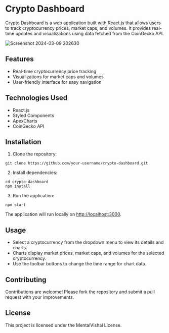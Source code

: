 <h1>Crypto Dashboard</h1>

<p>Crypto Dashboard is a web application built with React.js that allows users to track cryptocurrency prices, market caps, and volumes. It provides real-time updates and visualizations using data fetched from the CoinGecko API.</p>

![Screenshot 2024-03-09 202630](https://github.com/MentalVishal/Crypto_Dashboard/assets/115460369/8ca54fbf-e9ba-43a4-8dbe-3cfad7bb1302)


<h2>Features</h2>

<ul>
  <li>Real-time cryptocurrency price tracking</li>
  <li>Visualizations for market caps and volumes</li>
  <li>User-friendly interface for easy navigation</li>
</ul>

<h2>Technologies Used</h2>

<ul>
  <li>React.js</li>
  <li>Styled Components</li>
  <li>ApexCharts</li>
  <li>CoinGecko API</li>
</ul>

<h2>Installation</h2>

<ol>
  <li>Clone the repository:</li>
</ol>

<pre><code>git clone https://github.com/your-username/crypto-dashboard.git
</code></pre>

<ol start="2">
  <li>Install dependencies:</li>
</ol>

<pre><code>cd crypto-dashboard
npm install
</code></pre>

<ol start="3">
  <li>Run the application:</li>
</ol>

<pre><code>npm start
</code></pre>

<p>The application will run locally on <a href="http://localhost:3000">http://localhost:3000</a>.</p>

<h2>Usage</h2>

<ul>
  <li>Select a cryptocurrency from the dropdown menu to view its details and charts.</li>
  <li>Charts display market prices, market caps, and volumes for the selected cryptocurrency.</li>
  <li>Use the toolbar buttons to change the time range for chart data.</li>
</ul>

<h2>Contributing</h2>

<p>Contributions are welcome! Please fork the repository and submit a pull request with your improvements.</p>

<h2>License</h2>

<p>This project is licensed under the MentalVishal License.</p>
